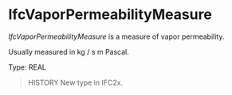 # IfcVaporPermeabilityMeasure

_IfcVaporPermeabilityMeasure_ is a measure of vapor permeability.
<!-- end of short definition -->

Usually measured in kg / s m Pascal.

Type: REAL

> HISTORY New type in IFC2x.
